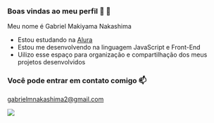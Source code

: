 ### Boas vindas ao meu perfil 🤙 👋

Meu nome é Gabriel Makiyama Nakashima

- Estou estudando na [Alura](https://www.alura.com.br)
- Estou me desenvolvendo na linguagem JavaScript e Front-End
- Uilizo esse espaço para organização e compartilhação dos meus projetos desenvolvidos

### Você pode entrar em contato comigo 📫

gabrielmnakashima2@gmail.com <img src="https://cdn.worldvectorlogo.com/logos/official-gmail-icon-2020-.svg" width="15">



![](https://media2.giphy.com/media/v1.Y2lkPTc5MGI3NjExemRqdHpqN3Qyc2NrbDhnMjJka2NseDE3cmNweGFsb2lzYm85cjRyZCZlcD12MV9pbnRlcm5hbF9naWZfYnlfaWQmY3Q9Zw/JIX9t2j0ZTN9S/giphy.gif)
